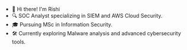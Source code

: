 - 👋 Hi there! I'm Rishi
- 🔍 SOC Analyst specializing in SIEM and AWS Cloud Security.
- 🎓 Pursuing MSc in Information Security.
- 🛠️ Currently exploring Malware analysis and advanced cybersecurity tools.

<!---
Rishikesh-Jaiswal/Rishikesh-Jaiswal is a ✨ special ✨ repository because its `README.md` (this file) appears on your GitHub profile.
You can click the Preview link to take a look at your changes.
--->
